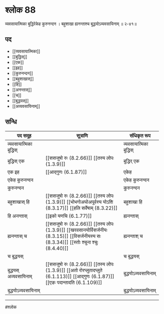 # श्लोक 88

व्यवसायात्मिका बुद्धिरेकेह कुरुनन्दन ।
बहुशाखा ह्यनन्ताश्च बुद्धयोऽव्यवसायिनाम् ॥ २-४१॥


## पद 

- [[व्यवसायात्मिका]]
- [[बुद्धिस्]]
- [[एक]]
- [[इह]]
- [[कुरुनन्दन]]
- [[बहुशाखास्]]
- [[हि]]
- [[अनन्तास्]]
- [[च]]
- [[बुद्धयस्]]
- [[अव्यवसायिनाम्]]

## सन्धि

| पद समूह | सूत्राणि | संधिकृत रूप |
| ----- | ----- | ----- |
| व्यवसायात्मिका बुद्धिस् |  | व्यवसायात्मिका बुद्धिस् |
| बुद्धिस् एक |  [[ससजुषो रुः (8.2.66)]] [[तस्य लोपः (1.3.9)]] | बुद्धिर् एक |
| एक इह |  [[आद्गुणः (6.1.87)]] | एकेह |
| एकेह कुरुनन्दन |  | एकेह कुरुनन्दन |
| कुरुनन्दन |  | कुरुनन्दन |
| बहुशाखास् हि |  [[ससजुषो रुः (8.2.66)]] [[तस्य लोपः (1.3.9)]] [[भोभगोअघोअपूर्वस्य योऽशि (8.3.17)]] [[हलि सर्वेषाम् (8.3.22)]] | बहुशाखा हि |
| हि अनन्तास् |  [[इको यणचि (6.1.77)]] | ह्यनन्तास् |
| ह्यनन्तास् च |  [[ससजुषो रुः (8.2.66)]] [[तस्य लोपः (1.3.9)]] [[खरवसानयोर्विसर्जनीयः (8.3.15)]] [[विसर्जनीयस्य सः (8.3.34)]] [[स्तोः श्चुना श्चुः (8.4.40)]] | ह्यनन्ताश् च |
| च बुद्धयस् |  | च बुद्धयस् |
| बुद्धयस् अव्यवसायिनाम् |  [[ससजुषो रुः (8.2.66)]] [[तस्य लोपः (1.3.9)]] [[अतो रोरप्लुतादप्लुते (6.1.113)]] [[आद्गुणः (6.1.87)]] [[एङः पदान्तादति (6.1.109)]] | बुद्धयोऽव्यवसायिनाम् |
| बुद्धयोऽव्यवसायिनाम् |  | बुद्धयोऽव्यवसायिनाम् |


---

#श्लोक